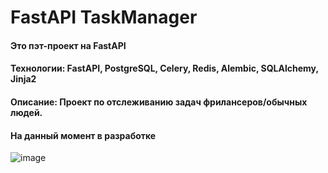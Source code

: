 # FastAPI TaskManager
#### Это пэт-проект на FastAPI
#### Технологии: FastAPI, PostgreSQL, Celery, Redis, Alembic, SQLAlchemy, Jinja2
#### Описание: Проект по отслеживанию задач фрилансеров/обычных людей.
#### На данный момент в разработке

![image](https://user-images.githubusercontent.com/119428680/233845058-b43bc242-cb98-4cfd-9402-e08408ae3e1e.png)



